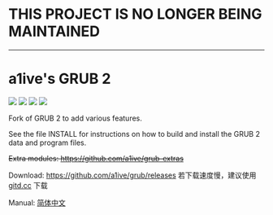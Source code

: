 # THIS PROJECT IS NO LONGER BEING MAINTAINED 

* * *

# a1ive's GRUB 2

![](https://img.shields.io/github/license/a1ive/grub) ![](https://img.shields.io/travis/a1ive/grub) ![](https://img.shields.io/github/release-date/a1ive/grub) ![](https://img.shields.io/github/downloads/a1ive/grub/total)

Fork of GRUB 2 to add various features.

See the file INSTALL for instructions on how to build and install the GRUB 2 data and program files.

~~Extra modules: https://github.com/a1ive/grub-extras~~

Download: https://github.com/a1ive/grub/releases
若下载速度慢，建议使用 [gitd.cc](http://gitd.cc/) 下载

Manual: [简体中文](https://a1ive.github.io/grub2_zh.html)

